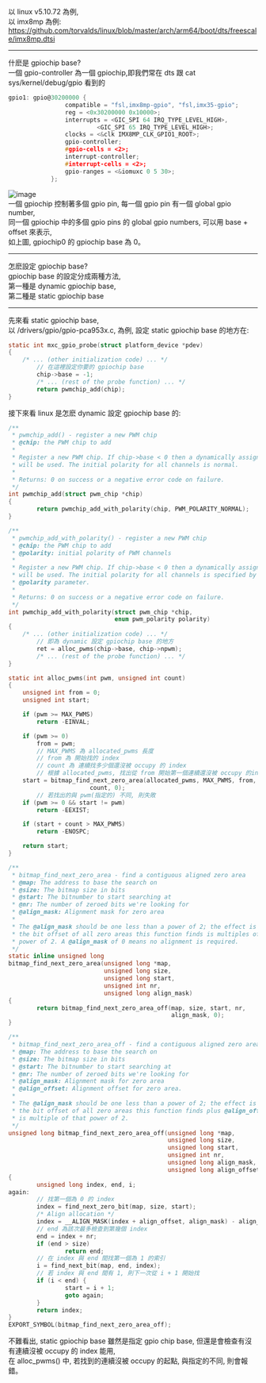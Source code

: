 以 linux v5.10.72 為例,  
以 imx8mp 為例: https://github.com/torvalds/linux/blob/master/arch/arm64/boot/dts/freescale/imx8mp.dtsi  

------------------------------------------------------------------------------------------------  
什麽是 gpiochip base?  
一個 gpio-controller 為一個 gpiochip,即我們常在 dts 跟 cat sys/kernel/debug/gpio 看到的  
```c
gpio1: gpio@30200000 {
				compatible = "fsl,imx8mp-gpio", "fsl,imx35-gpio";
				reg = <0x30200000 0x10000>;
				interrupts = <GIC_SPI 64 IRQ_TYPE_LEVEL_HIGH>,
					     <GIC_SPI 65 IRQ_TYPE_LEVEL_HIGH>;
				clocks = <&clk IMX8MP_CLK_GPIO1_ROOT>;
				gpio-controller;
				#gpio-cells = <2>;
				interrupt-controller;
				#interrupt-cells = <2>;
				gpio-ranges = <&iomuxc 0 5 30>;
			};
```
![image](https://github.com/OuO333333/jserv-linux-kernel-internals-study/assets/37506309/0bda6f34-0d9f-4751-b1f9-d10353baea65)  
一個 gpiochip 控制著多個 gpio pin,
每一個 gpio pin 有一個 global gpio number,  
同一個 gpiochip 中的多個 gpio pins 的 global gpio numbers, 可以用 base + offset 來表示,  
如上圖, gpiochip0 的 gpiochip base 為 0。  

------------------------------------------------------------------------------------------------  
怎麽設定 gpiochip base?  
gpiochip base 的設定分成兩種方法,  
第一種是 dynamic gpiochip base,  
第二種是 static gpiochip base  

------------------------------------------------------------------------------------------------  
先來看 static gpiochip base,  
以 /drivers/gpio/gpio-pca953x.c, 為例,
設定 static gpiochip base 的地方在:  
```c
static int mxc_gpio_probe(struct platform_device *pdev)
{
	/* ... (other initialization code) ... */
        // 在這裡設定你要的 gpiochip base
        chip->base = -1;
        /* ... (rest of the probe function) ... */
        return pwmchip_add(chip);
}
```
接下來看 linux 是怎麽 dynamic 設定 gpiochip base 的:  
```c
/**
 * pwmchip_add() - register a new PWM chip
 * @chip: the PWM chip to add
 *
 * Register a new PWM chip. If chip->base < 0 then a dynamically assigned base
 * will be used. The initial polarity for all channels is normal.
 *
 * Returns: 0 on success or a negative error code on failure.
 */
int pwmchip_add(struct pwm_chip *chip)
{
        return pwmchip_add_with_polarity(chip, PWM_POLARITY_NORMAL);
}
```
```c
/**
 * pwmchip_add_with_polarity() - register a new PWM chip
 * @chip: the PWM chip to add
 * @polarity: initial polarity of PWM channels
 *
 * Register a new PWM chip. If chip->base < 0 then a dynamically assigned base
 * will be used. The initial polarity for all channels is specified by the
 * @polarity parameter.
 *
 * Returns: 0 on success or a negative error code on failure.
 */
int pwmchip_add_with_polarity(struct pwm_chip *chip,
                              enum pwm_polarity polarity)
{
	/* ... (other initialization code) ... */
        // 即為 dynamic 設定 gpiochip base 的地方
        ret = alloc_pwms(chip->base, chip->npwm);
        /* ... (rest of the probe function) ... */
}
```
```c
static int alloc_pwms(int pwm, unsigned int count)
{
	unsigned int from = 0;
	unsigned int start;

	if (pwm >= MAX_PWMS)
		return -EINVAL;

	if (pwm >= 0)
		from = pwm;
        // MAX_PWMS 為 allocated_pwms 長度
        // from 為 開始找的 index
        // count 為 連續找多少個還沒被 occupy 的 index
        // 根據 allocated_pwms, 找出從 from 開始第一個連續還沒被 occupy 的index
	start = bitmap_find_next_zero_area(allocated_pwms, MAX_PWMS, from,
					   count, 0);
        // 若找出的與 pwm(指定的) 不同, 則失敗
	if (pwm >= 0 && start != pwm)
		return -EEXIST;

	if (start + count > MAX_PWMS)
		return -ENOSPC;

	return start;
}
```
```c
/**
 * bitmap_find_next_zero_area - find a contiguous aligned zero area
 * @map: The address to base the search on
 * @size: The bitmap size in bits
 * @start: The bitnumber to start searching at
 * @nr: The number of zeroed bits we're looking for
 * @align_mask: Alignment mask for zero area
 *
 * The @align_mask should be one less than a power of 2; the effect is that
 * the bit offset of all zero areas this function finds is multiples of that
 * power of 2. A @align_mask of 0 means no alignment is required.
 */
static inline unsigned long
bitmap_find_next_zero_area(unsigned long *map,
                           unsigned long size,
                           unsigned long start,
                           unsigned int nr,
                           unsigned long align_mask)
{
        return bitmap_find_next_zero_area_off(map, size, start, nr,
                                              align_mask, 0);
}
```
```c
/**
 * bitmap_find_next_zero_area_off - find a contiguous aligned zero area
 * @map: The address to base the search on
 * @size: The bitmap size in bits
 * @start: The bitnumber to start searching at
 * @nr: The number of zeroed bits we're looking for
 * @align_mask: Alignment mask for zero area
 * @align_offset: Alignment offset for zero area.
 *
 * The @align_mask should be one less than a power of 2; the effect is that
 * the bit offset of all zero areas this function finds plus @align_offset
 * is multiple of that power of 2.
 */
unsigned long bitmap_find_next_zero_area_off(unsigned long *map,
                                             unsigned long size,
                                             unsigned long start,
                                             unsigned int nr,
                                             unsigned long align_mask,
                                             unsigned long align_offset)
{
        unsigned long index, end, i;
again:
        // 找第一個為 0 的 index
        index = find_next_zero_bit(map, size, start);
        /* Align allocation */
        index = __ALIGN_MASK(index + align_offset, align_mask) - align_offset;
        // end 為該次最多檢查到第幾個 index
        end = index + nr;
        if (end > size) 
                return end;
        // 在 index 與 end 間找第一個為 1 的索引
        i = find_next_bit(map, end, index);
        // 若 index 與 end 間有 1, 則下一次從 i + 1 開始找
        if (i < end) {
                start = i + 1; 
                goto again;
        }
        return index; 
}
EXPORT_SYMBOL(bitmap_find_next_zero_area_off);
```
不難看出, static gpiochip base 雖然是指定 gpio chip base, 但還是會檢查有沒有連續沒被 occupy 的 index 能用,  
在 alloc_pwms() 中, 若找到的連續沒被 occupy 的起點, 與指定的不同, 則會報錯。  
